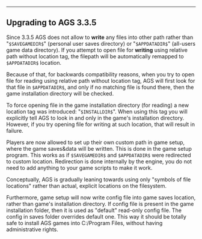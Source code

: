 


------------------------------------------------------------------------

Upgrading to AGS 3.3.5
----------------------

Since 3.3.5 AGS does not allow to **write** any files into other path
rather than "`$SAVEGAMEDIR$`" (personal user saves directory) or
"`$APPDATADIR$`" (all-users game data directory). If you attempt to open
file for **writing** using relative path without location tag, the
filepath will be automatically remapped to `$APPDATADIR$` location.

Because of that, for backwards compatibility reasons, when you try to
open file for reading using relative path without location tag, AGS will
first look for that file in `$APPDATADIR$`, and only if no matching file
is found there, then the game installation directory will be checked.

To force opening file in the game installation directory (for reading) a
new location tag was introduced: "`$INSTALLDIR$`". When using this tag
you will explicitly tell AGS to look in and only in the game's
installation directory. However, if you try opening file for writing at
such location, that will result in failure.

Players are now allowed to set up their own custom path in game setup,
where the game saves&data will be written. This is done in the game
setup program. This works as if `$SAVEGAMEDIR$` and `$APPDATADIR$` were
redirected to custom location. Redirection is done internally by the
engine, you do not need to add anything to your game scripts to make it
work.

Conceptually, AGS is gradually leaning towards using only "symbols of
file locations" rather than actual, explicit locations on the
filesystem.

Furthermore, game setup will now write config file into game saves
location, rather than game's installation directory. If config file is
present in the game installation folder, then it is used as "default"
read-only config file. The config in saves folder overrides default one.
This way it should be totally safe to install AGS games into C:/Program
Files, without having administrative rights.

